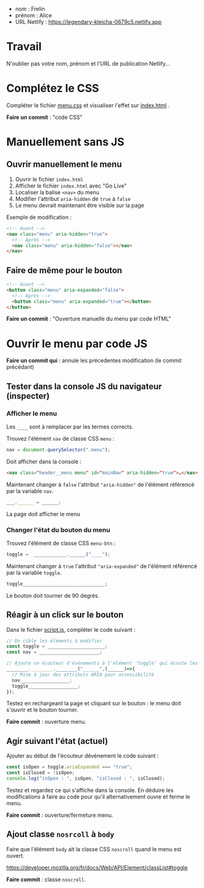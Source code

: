 - nom : Frelin
- prénom : Alice
- URL Netlify : https://legendary-kleicha-0679c5.netlify.app

# Travail

N'oublier pas votre nom, prénom et l'URL de publication Netlify...

# Complétez le CSS

Compléter le fichier [menu.css](/src/css/components/menu.css) et visualiser l'effet sur [index.html](/index.html) .

**Faire un commit** : "code CSS"

# Manuellement sans JS

## Ouvrir manuellement le menu

1. Ouvrir le fichier `index.html`
2. Afficher le fichier `index.html` avec "Go Live"
3. Localiser la balise `<nav>` du menu
4. Modifier l'attribut `aria-hidden` de `true` à `false`
5. Le menu devrait maintenant être visible sur la page

Exemple de modification :

```html
<!-- Avant -->
<nav class="menu" aria-hidden="true">
  <!-- Après -->
  <nav class="menu" aria-hidden="false"></nav>
</nav>
```

## Faire de même pour le bouton

```html
<!-- Avant -->
<button class="menu" aria-expanded="false">
  <!-- Après -->
  <button class="menu" aria-expanded="true"></button>
</button>
```

**Faire un commit** : "Ouverture manuelle du menu par code HTML"

# Ouvrir le menu par code JS

**Faire un commit qui** : annule les précedentes modification (le commit précédant)

## Tester dans la console JS du navigateur (inspecter)

### Afficher le menu

Les `____` sont à remplacer par les termes corrects.

Trouvez l'élément `nav` de classe CSS `menu` :

```js
nav = document.querySelector(".menu");
```

Doit afficher dans la console :

```html
<nav class=​"header__menu menu" id=​"mainNav" aria-hidden=​"true">​…​</nav>
```

Maintenant changer à `false` l'attribut `"aria-hidden"` de l'élément référencé par la variable `nav`.

```js
___.______ = ______;
```

La page doit afficher le menu

### Changer l'état du bouton du menu

Trouvez l'élément de classe CSS `menu-btn` :

```js
toggle =  ____________.______("____");
```

Maintenant changer à `true` l'attribut `"aria-expanded"` de l'élément référencé par la variable `toggle`.

```js
toggle______________________________;
```

Le bouton doit tourner de 90 degrés.

## Réagir à un click sur le bouton

Dans le fichier [script.js](/src/js/script.js), compléter le code suivant :

```js
// On cible les éléments à modifier
const toggle = _____________________;
const nav = ______________________;

// Ajoute un écouteur d'événements à l'élément 'toggle' qui écoute les événements 'click'.
________.________.________("______",(______)=>{
  // Mise à jour des attributs ARIA pour accessibilité
  nav__________________;
  toggle__________________;
});
```

Testez en rechargeant la page et cliquant sur le bouton : le menu doit s'ouvrir et le bouton tourner.

**Faire commit** : ouverture menu.

## Agir suivant l'état (actuel)

Ajouter au début de l'écouteur dévénement le code suivant :

```js
const isOpen = toggle.ariaExpanded === "true";
const isClosed = !isOpen;
console.log("isOpen : ", isOpen, "isClosed : ", isClosed);
```

Testez et regardez ce qui s'affiche dans la console. En déduire les modifications à faire au code pour qu'il alternativement ouvre et ferme le menu.

**Faire commit** : ouverture/fermeture menu.

## Ajout classe `nosrcoll` à `body`

Faire que l'élément `body` ait la classe CSS `noscroll` quand le menu est ouvert.

https://developer.mozilla.org/fr/docs/Web/API/Element/classList#toggle

**Faire commit** : classe `noscroll`.
